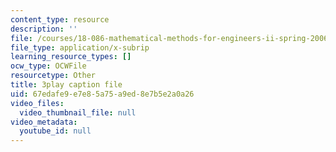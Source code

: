 ```yaml
---
content_type: resource
description: ''
file: /courses/18-086-mathematical-methods-for-engineers-ii-spring-2006/67edafe9e7e85a75a9ed8e7b5e2a0a26_94nmfDkTL-E.vtt
file_type: application/x-subrip
learning_resource_types: []
ocw_type: OCWFile
resourcetype: Other
title: 3play caption file
uid: 67edafe9-e7e8-5a75-a9ed-8e7b5e2a0a26
video_files:
  video_thumbnail_file: null
video_metadata:
  youtube_id: null
---
```

